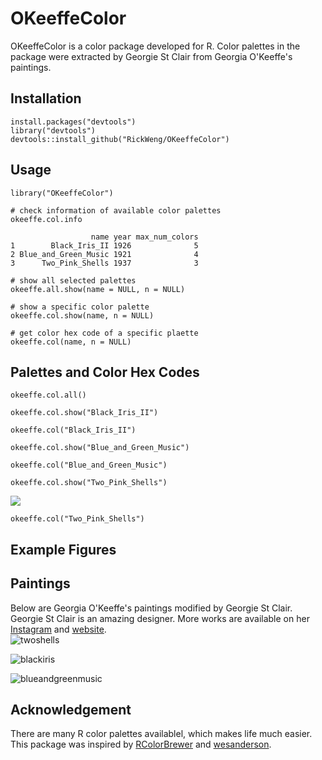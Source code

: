 # OKeeffeColor
OKeeffeColor is a color package developed for R. Color palettes in the package were extracted by Georgie St Clair from Georgia O'Keeffe's paintings. 

## Installation
```
install.packages("devtools")
library("devtools")
devtools::install_github("RickWeng/OKeeffeColor")
```
## Usage
```
library("OKeeffeColor")
```
```
# check information of available color palettes
okeeffe.col.info

                  name year max_num_colors
1        Black_Iris_II 1926              5
2 Blue_and_Green_Music 1921              4
3      Two_Pink_Shells 1937              3
```
```
# show all selected palettes
okeeffe.all.show(name = NULL, n = NULL)
```
```
# show a specific color palette
okeeffe.col.show(name, n = NULL)
```
```
# get color hex code of a specific plaette
okeeffe.col(name, n = NULL)
```

## Palettes and Color Hex Codes
```
okeeffe.col.all()
```
```
okeeffe.col.show("Black_Iris_II")
```
```
okeeffe.col("Black_Iris_II")
```
```
okeeffe.col.show("Blue_and_Green_Music")
```
```
okeeffe.col("Blue_and_Green_Music")
```
```
okeeffe.col.show("Two_Pink_Shells")
```
![](https://github.com/RickWeng/OKeeffeColor/blob/master/figures/Two-Pink-Shells.png)
```
okeeffe.col("Two_Pink_Shells")
```
## Example Figures

## Paintings
Below are Georgia O'Keeffe's paintings modified by Georgie St Clair.      
Georgie St Clair is an amazing designer. More works are available on her [Instagram](https://www.instagram.com/georgiestclair/) and [website](https://georgiestclair.com/).     
![twoshells](https://github.com/RickWeng/OKeeffeColor/blob/master/Two-Shells.jpg)

![blackiris](https://github.com/RickWeng/OKeeffeColor/blob/master/Black-Iris.jpg)

![blueandgreenmusic](https://github.com/RickWeng/OKeeffeColor/blob/master/Blue%20and%20Green%20Music.jpg)
## Acknowledgement
There are many R color palettes availablel, which makes life much easier. This package was inspired by [RColorBrewer](https://github.com/cran/RColorBrewer) and [wesanderson](https://github.com/karthik/wesanderson).
